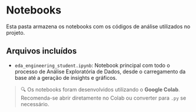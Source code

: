 # Notebooks 

Esta pasta armazena os notebooks com os códigos de análise utilizados no projeto.

## Arquivos incluídos
- `eda_engineering_student.ipynb`: Notebook principal com todo o processo de Análise Exploratória de Dados, desde o carregamento da base até a geração de insights e gráficos.

> 🔍 Os notebooks foram desenvolvidos utilizando o **Google Colab**. Recomenda-se abrir diretamente no Colab ou converter para `.py` se necessário.

